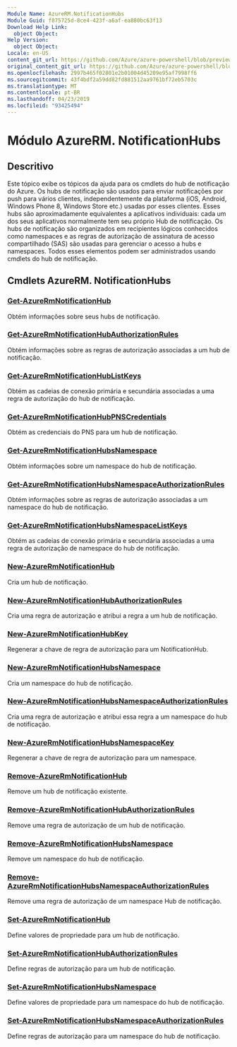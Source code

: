 ```yaml
---
Module Name: AzureRM.NotificationHubs
Module Guid: f875725d-8ce4-423f-a6af-ea880bc63f13
Download Help Link:
  object Object: 
Help Version:
  object Object: 
Locale: en-US
content_git_url: https://github.com/Azure/azure-powershell/blob/preview/src/ResourceManager/NotificationHubs/Commands.NotificationHubs/help/AzureRM.NotificationHubs.md
original_content_git_url: https://github.com/Azure/azure-powershell/blob/preview/src/ResourceManager/NotificationHubs/Commands.NotificationHubs/help/AzureRM.NotificationHubs.md
ms.openlocfilehash: 2997b465f02801e2b01004d45209e95af7998ff6
ms.sourcegitcommit: 43f4bdf2a59dd82fd881512aa9761bf72eb5703c
ms.translationtype: MT
ms.contentlocale: pt-BR
ms.lasthandoff: 04/23/2019
ms.locfileid: "93425494"
---
```

# Módulo AzureRM. NotificationHubs
## Descritivo
Este tópico exibe os tópicos da ajuda para os cmdlets do hub de notificação do Azure. Os hubs de notificação são usados para enviar notificações por push para vários clientes, independentemente da plataforma (iOS, Android, Windows Phone 8, Windows Store etc.) usadas por esses clientes. Esses hubs são aproximadamente equivalentes a aplicativos individuais: cada um dos seus aplicativos normalmente tem seu próprio Hub de notificação. Os hubs de notificação são organizados em recipientes lógicos conhecidos como namespaces e as regras de autorização de assinatura de acesso compartilhado (SAS) são usadas para gerenciar o acesso a hubs e namespaces. Todos esses elementos podem ser administrados usando cmdlets do hub de notificação.

## Cmdlets AzureRM. NotificationHubs
### [Get-AzureRmNotificationHub](Get-AzureRmNotificationHub.md)
Obtém informações sobre seus hubs de notificação.

### [Get-AzureRmNotificationHubAuthorizationRules](Get-AzureRmNotificationHubAuthorizationRules.md)
Obtém informações sobre as regras de autorização associadas a um hub de notificação.

### [Get-AzureRmNotificationHubListKeys](Get-AzureRmNotificationHubListKeys.md)
Obtém as cadeias de conexão primária e secundária associadas a uma regra de autorização do hub de notificação.

### [Get-AzureRmNotificationHubPNSCredentials](Get-AzureRmNotificationHubPNSCredentials.md)
Obtém as credenciais do PNS para um hub de notificação.

### [Get-AzureRmNotificationHubsNamespace](Get-AzureRmNotificationHubsNamespace.md)
Obtém informações sobre um namespace do hub de notificação.

### [Get-AzureRmNotificationHubsNamespaceAuthorizationRules](Get-AzureRmNotificationHubsNamespaceAuthorizationRules.md)
Obtém informações sobre as regras de autorização associadas a um namespace do hub de notificação.

### [Get-AzureRmNotificationHubsNamespaceListKeys](Get-AzureRmNotificationHubsNamespaceListKeys.md)
Obtém as cadeias de conexão primária e secundária associadas a uma regra de autorização de namespace do hub de notificação.

### [New-AzureRmNotificationHub](New-AzureRmNotificationHub.md)
Cria um hub de notificação.

### [New-AzureRmNotificationHubAuthorizationRules](New-AzureRmNotificationHubAuthorizationRules.md)
Cria uma regra de autorização e atribui a regra a um hub de notificação.

### [New-AzureRmNotificationHubKey](New-AzureRmNotificationHubKey.md)
Regenerar a chave de regra de autorização para um NotificationHub.

### [New-AzureRmNotificationHubsNamespace](New-AzureRmNotificationHubsNamespace.md)
Cria um namespace do hub de notificação.

### [New-AzureRmNotificationHubsNamespaceAuthorizationRules](New-AzureRmNotificationHubsNamespaceAuthorizationRules.md)
Cria uma regra de autorização e atribui essa regra a um namespace do hub de notificação.

### [New-AzureRmNotificationHubsNamespaceKey](New-AzureRmNotificationHubsNamespaceKey.md)
Regenerar a chave de regra de autorização para um namespace.

### [Remove-AzureRmNotificationHub](Remove-AzureRmNotificationHub.md)
Remove um hub de notificação existente.

### [Remove-AzureRmNotificationHubAuthorizationRules](Remove-AzureRmNotificationHubAuthorizationRules.md)
Remove uma regra de autorização de um hub de notificação.

### [Remove-AzureRmNotificationHubsNamespace](Remove-AzureRmNotificationHubsNamespace.md)
Remove um namespace do hub de notificação.

### [Remove-AzureRmNotificationHubsNamespaceAuthorizationRules](Remove-AzureRmNotificationHubsNamespaceAuthorizationRules.md)
Remove uma regra de autorização de um namespace Hub de notificação.

### [Set-AzureRmNotificationHub](Set-AzureRmNotificationHub.md)
Define valores de propriedade para um hub de notificação.

### [Set-AzureRmNotificationHubAuthorizationRules](Set-AzureRmNotificationHubAuthorizationRules.md)
Define regras de autorização para um hub de notificação.

### [Set-AzureRmNotificationHubsNamespace](Set-AzureRmNotificationHubsNamespace.md)
Define valores de propriedade para um namespace do hub de notificação.

### [Set-AzureRmNotificationHubsNamespaceAuthorizationRules](Set-AzureRmNotificationHubsNamespaceAuthorizationRules.md)
Define regras de autorização para um namespace do hub de notificação.

